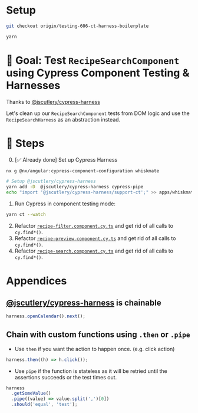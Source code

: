 # Setup

```sh
git checkout origin/testing-606-ct-harness-boilerplate

yarn
```

# 🎯 Goal: Test `RecipeSearchComponent` using Cypress Component Testing & Harnesses

Thanks to [@jscutlery/cypress-harness](https://github.com/jscutlery/devkit/tree/main/packages/cypress-harness)

Let's clean up our `RecipeSearchComponent` tests from DOM logic and use the `RecipeSearchHarness` as an abstraction instead.

# 📝 Steps

0. [✅ Already done] Set up Cypress Harness

```sh
nx g @nx/angular:cypress-component-configuration whiskmate

# Setup @jscutlery/cypress-harness
yarn add -D  @jscutlery/cypress-harness cypress-pipe
echo "import '@jscutlery/cypress-harness/support-ct';" >> apps/whiskmate/cypress/support/commands.ts
```

1. Run Cypress in component testing mode:

```sh
yarn ct --watch
```

2. Refactor [`recipe-filter.component.cy.ts`](../apps/whiskmate/src/app/recipe/recipe-filter.component.cy.ts) and get rid of all calls to `cy.find*()`.
3. Refactor [`recipe-preview.component.cy.ts`](../apps/whiskmate/src/app/recipe/recipe-preview.component.cy.ts) and get rid of all calls to `cy.find*()`.
4. Refactor [`recipe-search.component.cy.ts`](../apps/whiskmate/src/app/recipe/recipe-search.component.cy.ts) and get rid of all calls to `cy.find*()`.

# Appendices

## [@jscutlery/cypress-harness](https://github.com/jscutlery/test-utils/tree/main/packages/cypress-harness) is chainable

```ts
harness.openCalendar().next();
```

## Chain with custom functions using `.then` or `.pipe`

- Use `then` if you want the action to happen once. (e.g. click action)

```ts
harness.then((h) => h.click());
```

- Use `pipe` if the function is stateless as it will be retried until the assertions succeeds or the test times out.

```ts
harness
  .getSomeValue()
  .pipe((value) => value.split(',')[0])
  .should('equal', 'test');
```
